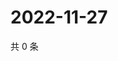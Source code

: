 # 2022-11-27

共 0 条

<!-- BEGIN WEIBO -->
<!-- 最后更新时间 Sun Nov 27 2022 19:11:52 GMT+0800 (China Standard Time) -->

<!-- END WEIBO -->
